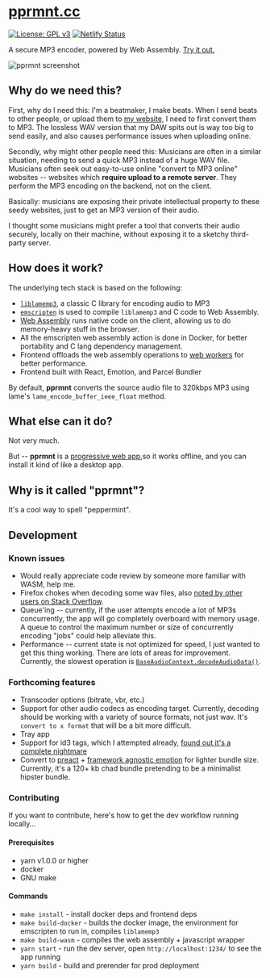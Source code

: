 # [pprmnt.cc](https://pprmnt.cc)
[![License: GPL v3](https://img.shields.io/badge/License-GPLv3-blue.svg)](https://www.gnu.org/licenses/gpl-3.0)
[![Netlify Status](https://api.netlify.com/api/v1/badges/f1cd5962-35b0-409a-8621-4cfca36bbdef/deploy-status)](https://app.netlify.com/sites/musing-yalow-be7560/deploys)

A secure MP3 encoder, powered by Web Assembly. [Try it out.](https://pprmnt.cc)


![pprmnt screenshot](https://user-images.githubusercontent.com/11850362/80504529-cff88000-89a5-11ea-8276-0508e54084db.png)

## Why do we need this?

First, why do I need this: I'm a beatmaker, I make beats. When I send beats to other people, or upload them to [my website](https://damachabeats.com), I need to first convert them to MP3. The lossless WAV version that my DAW spits out is way too big to send easily, and also causes performance issues when uploading online.

Secondly, why might other people need this: Musicians are often in a similar situation, needing to send a quick MP3 instead of a huge WAV file. Musicians often seek out easy-to-use online "convert to MP3 online" websites -- websites which **require upload to a remote server**. They perform the MP3 encoding on the backend, not on the client. 

Basically: musicians are exposing their private intellectual property to these seedy websites, just to get an MP3 version of their audio. 

I thought some musicians might prefer a tool that converts their audio securely, locally on their machine, without exposing it to a sketchy third-party server.

## How does it work?

The underlying tech stack is based on the following:
* [`liblamemp3`](https://lame.sourceforge.io/), a classic C library for encoding audio to MP3
* [`emscripten`](https://emscripten.org/) is used to compile `liblamemp3` and C code to Web Assembly.
* [Web Assembly](https://developer.mozilla.org/en-US/docs/WebAssembly) runs native code on the client, allowing us to do memory-heavy stuff in the browser.
* All the emscripten web assembly action is done in Docker, for better portability and C lang dependency management.
* Frontend offloads the web assembly operations to [web workers](https://developer.mozilla.org/en-US/docs/Web/API/Worker/Worker) for better performance.
* Frontend built with React, Emotion, and Parcel Bundler

By default, **pprmnt** converts the source audio file to 320kbps MP3 using lame's `lame_encode_buffer_ieee_float` method.

## What else can it do?

Not very much.

But -- **pprmnt** is a [progressive web app](https://developer.mozilla.org/en-US/docs/Web/Progressive_web_apps),so it works offline, and you can install it kind of like a desktop app.

## Why is it called "pprmnt"?

It's a cool way to spell "peppermint". 

## Development
### Known issues
* Would really appreciate code review by someone more familiar with WASM, help me.
* Firefox chokes when decoding some wav files, also [noted by other users on Stack Overflow](https://stackoverflow.com/questions/26169678/why-certain-wav-files-cannot-be-decoded-in-firefox).
* Queue'ing -- currently, if the user attempts encode a lot of MP3s concurrently, the app will go completely overboard with memory usage. A queue to control the maximum number or size of concurrently encoding "jobs" could help alleviate this.
* Performance -- current state is not optimized for speed, I just wanted to get this thing working. There are lots of areas for improvement. Currently, the slowest operation is [`BaseAudioContext.decodeAudioData()`](https://developer.mozilla.org/en-US/docs/Web/API/BaseAudioContext/decodeAudioData).

### Forthcoming features
* Transcoder options (bitrate, vbr, etc.)
* Support for other audio codecs as encoding target. Currently, decoding should be working with a variety of source formats, not just wav. It's `convert to x format` that will be a bit more difficult.
* Tray app
* Support for id3 tags, which I attempted already, [found out it's a complete nightmare](https://blog.codinghorror.com/a-spec-tacular-failure/)
* Convert to [preact](https://preactjs.com/guide/v10/hooks) + [framework agnostic emotion](https://www.notion.so/johnnynchyah/pprmnt-todo-a585e4c4c3da463fa351a44f8374aa44#29063fd25ec743ab88d1374fe20d853f) for lighter bundle size. Currently, it's a 120+ kb chad bundle pretending to be a minimalist hipster bundle.

### Contributing
If you want to contribute, here's how to get the dev workflow running locally...

#### Prerequisites
* yarn v1.0.0 or higher
* docker
* GNU make

#### Commands
* `make install` - install docker deps and frontend deps
* `make build-docker` - builds the docker image, the environment for emscripten to run in, compiles `liblamemp3`
* `make build-wasm` - compiles the web assembly + javascript wrapper
* `yarn start` - run the dev server, open `http://localhost:1234/` to see the app running
* `yarn build` - build and prerender for prod deployment
